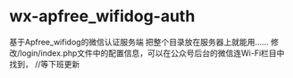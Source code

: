 # wx-apfree_wifidog-auth
基于Apfree_wifidog的微信认证服务端
把整个目录放在服务器上就能用……
修改/login/index.php文件中的配置信息，可以在公众号后台的微信连Wi-Fi栏目中找到，
//等下班更新

